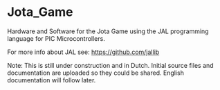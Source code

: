 # Jota_Game
Hardware and Software for the Jota Game using the JAL programming language for PIC Microcontrollers.

For more info about JAL see: https://github.com/jallib

Note: This is still under construction and in Dutch. Initial source files and documentation are uploaded so they could be shared. English documentation will follow later.
